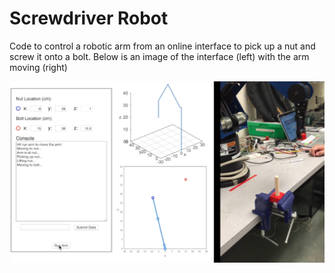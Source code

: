 # Screwdriver Robot
Code to control a robotic arm from an online interface to pick up a nut and screw it onto a bolt. Below is an image of the interface (left) with the arm moving (right)

![Screwdriver Robot](media/interface.png?raw=true "Screwdriver Robot")

